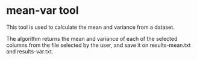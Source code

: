 # mean-var tool

This tool is used to calculate the mean and variance from a dataset.

The algorithm returns the mean and variance of each of the selected columns from the file selected by the user, and save it on results-mean.txt and results-var.txt.
